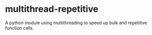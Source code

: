 # multithread-repetitive
A python module using multithreading to speed up bulk and repetitive function calls.
